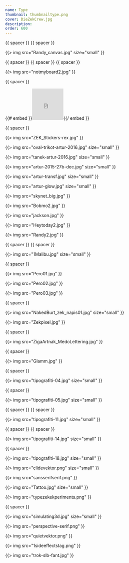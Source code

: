 ```yaml
---
name: Type
thumbnail: thumbnailtype.png
cover: DieZekCrew.jpg
description: 
order: 600
---
```


{{ spacer }} {{ spacer }}

{{> img src="Randy_canvas.jpg" size="small" }}

{{ spacer }} {{ spacer }} {{ spacer }}

{{> img src="notmyboard2.jpg" }}

{{ spacer }}

{{# embed }}<iframe allowfullscreen="" frameborder="0" width="100" height="100" mozallowfullscreen="true" onmousewheel="" src="https://sketchfab.com/models/07b613f32d67437f8958fd034ec48569/embed" webkitallowfullscreen="true"></iframe>{{/ embed }}

{{ spacer }}

{{> img src="ZEK_Stickers-rex.jpg" }}

{{> img src="oval-trikot-artur-2016.jpg" size="small" }}

{{> img src="tanek-artur-2016.jpg" size="small" }}

{{> img src="artur-2015-27b-dec.jpg" size="small" }}

{{> img src="artur-transf.jpg" size="small" }}

{{> img src="artur-glow.jpg" size="small" }}

{{> img src="skynet_big.jpg" }}

{{> img src="Bobmo2.jpg" }}

{{> img src="jackson.jpg" }}

{{> img src="Heytoday2.jpg" }}

{{> img src="Randy2.jpg" }}

{{ spacer }} {{ spacer }}

{{> img src="1Malibu.jpg" size="small" }}

{{ spacer }}

{{> img src="Pero01.jpg" }}

{{> img src="Pero02.jpg" }}

{{> img src="Pero03.jpg" }}

{{ spacer }}

{{> img src="NakedBurt_zek_napis01.jpg" size="small" }}

{{> img src="Zekpixel.jpg" }}

{{ spacer }}

{{> img src="ZigaArtnak_MedoLettering.jpg" }}

{{ spacer }}

{{> img src="Glamm.jpg" }}

{{ spacer }}

{{> img src="tipografiti-04.jpg" size="small" }}

{{ spacer }}

{{> img src="tipografiti-05.jpg" size="small" }}

{{ spacer }} {{ spacer }}

{{> img src="tipografiti-11.jpg" size="small" }}

{{ spacer }} {{ spacer }}

{{> img src="tipografiti-14.jpg" size="small" }}

{{ spacer }}

{{> img src="tipografiti-18.jpg" size="small" }}

{{> img src="clidevektor.png" size="small" }}

{{> img src="sansserifserif.png" }}

{{> img src="Tattoo.jpg" size="small" }}

{{> img src="typezekekperiments.png" }}

{{ spacer }}

{{> img src="simulating3d.jpg" size="small" }}

{{> img src="perspective-serif.png" }}

{{> img src="quietvektor.png" }}

{{> img src="1sideeffectstag.png" }}

{{> img src="trok-slb-fant.jpg" }}
